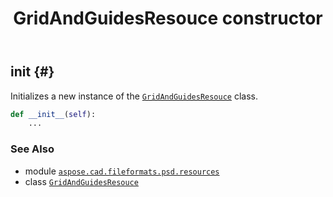 ﻿---
title: GridAndGuidesResouce constructor
second_title: Aspose.CAD for Python via .NET API References
description: 
type: docs
weight: 10
url: /aspose.cad.fileformats.psd.resources/gridandguidesresouce/__init__/
is_root: false
---

## __init__ {#}

Initializes a new instance of the [`GridAndGuidesResouce`](/cad/python-net/aspose.cad.fileformats.psd.resources/gridandguidesresouce) class.



```python
def __init__(self):
    ...
```





### See Also
* module [`aspose.cad.fileformats.psd.resources`](../../)
* class [`GridAndGuidesResouce`](/cad/python-net/aspose.cad.fileformats.psd.resources/gridandguidesresouce)
